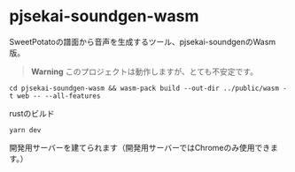 # pjsekai-soundgen-wasm

SweetPotatoの譜面から音声を生成するツール、pjsekai-soundgenのWasm版。

>**Warning**
>このプロジェクトは動作しますが、とても不安定です。


`cd pjsekai-soundgen-wasm && wasm-pack build --out-dir ../public/wasm -t web -- --all-features` 

rustのビルド

`yarn dev` 

開発用サーバーを建てられます（開発用サーバーではChromeのみ使用できます。）
